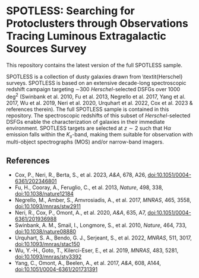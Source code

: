 # SPOTLESS: **S**earching for **P**rotoclusters through **O**bservations **T**racing **L**uminous **E**xtragalactic **S**ources **S**urvey

This repository contains the latest version of the full SPOTLESS sample. 

SPOTLESS is a collection of dusty galaxies drawn from \textit{Herschel} surveys. SPOTLESS is based on an extensive decade-long spectroscopic redshift campaign targeting $\sim$300 *Herschel*-selected DSFGs over 1000 $\text{deg}^2$ (Swinbank et al. 2010, Fu et al. 2013, Negrello et al. 2017, Yang et al. 2017, Wu et al. 2019, Neri et al. 2020, Urquhart et al. 2022, Cox et al. 2023 \& references therein). The full SPOTLESS sample is contained in this repository. The spectroscopic redshifts of this subset of *Herschel*-selected DSFGs enable the characterization of galaxies in their immediate environment. SPOTLESS targets are selected at $z \sim 2$ such that H$\alpha$ emission falls within the $K_s$-band, making them suitable for observation with multi-object spectrographs (MOS) and/or narrow-band imagers.



## References

- Cox, P., Neri, R., Berta, S., et al. 2023, *A&A*, 678, A26, [doi:10.1051/0004-6361/202346801](https://doi.org/10.1051/0004-6361/202346801)  
- Fu, H., Cooray, A., Feruglio, C., et al. 2013, *Nature*, 498, 338, [doi:10.1038/nature12184](https://doi.org/10.1038/nature12184)  
- Negrello, M., Amber, S., Amvrosiadis, A., et al. 2017, *MNRAS*, 465, 3558, [doi:10.1093/mnras/stw2911](https://doi.org/10.1093/mnras/stw2911)  
- Neri, R., Cox, P., Omont, A., et al. 2020, *A&A*, 635, A7, [doi:10.1051/0004-6361/201936988](https://doi.org/10.1051/0004-6361/201936988)  
- Swinbank, A. M., Smail, I., Longmore, S., et al. 2010, *Nature*, 464, 733, [doi:10.1038/nature08880](https://doi.org/10.1038/nature08880)  
- Urquhart, S. A., Bendo, G. J., Serjeant, S., et al. 2022, *MNRAS*, 511, 3017, [doi:10.1093/mnras/stac150](https://doi.org/10.1093/mnras/stac150)  
- Wu, Y.-H., Goto, T., Kilerci-Eser, E., et al. 2019, *MNRAS*, 483, 5281, [doi:10.1093/mnras/sty3392](https://doi.org/10.1093/mnras/sty3392)  
- Yang, C., Omont, A., Beelen, A., et al. 2017, *A&A*, 608, A144, [doi:10.1051/0004-6361/201731391](https://doi.org/10.1051/0004-6361/201731391)
